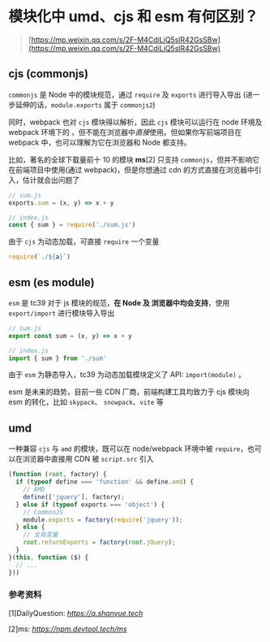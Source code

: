 # 模块化中 umd、cjs 和 esm 有何区别？

> [https://mp.weixin.qq.com/s/2F-M4CdiLiQ5slR42GsSBw](https://mp.weixin.qq.com/s/2F-M4CdiLiQ5slR42GsSBw)

## cjs (commonjs)

`commonjs` 是 Node 中的模块规范，通过 `require` 及 `exports` 进行导入导出 (进一步延伸的话，`module.exports` 属于 `commonjs2`)

同时，webpack 也对 `cjs` 模块得以解析，因此 `cjs` 模块可以运行在 node 环境及 webpack 环境下的 ，但不能在浏览器中*直接*使用。但如果你写前端项目在 webpack 中，也可以理解为它在浏览器和 Node 都支持。

比如，著名的全球下载量前十 10 的模块 **ms**[2] 只支持 `commonjs`，但并不影响它在前端项目中使用(通过 webpack)，但是你想通过 cdn 的方式直接在浏览器中引入，估计就会出问题了

```js
// sum.js
exports.sum = (x, y) => x + y

// index.js
const { sum } = require('./sum.js')
```

由于 `cjs` 为动态加载，可直接 `require` 一个变量

```js
require(`./${a}`)
```

## esm (es module)

`esm` 是 tc39 对于 js 模块的规范，**在 Node 及 浏览器中均会支持**，使用 `export/import` 进行模块导入导出

```js
// sum.js
export const sum = (x, y) => x + y

// index.js
import { sum } from './sum'
```

由于 `esm` 为静态导入，tc39 为动态加载模块定义了 API: `import(module)` 。

esm 是未来的趋势，目前一些 CDN 厂商，前端构建工具均致力于 cjs 模块向 esm 的转化，比如 `skypack`、 `snowpack`、`vite` 等

## umd

一种兼容 `cjs` 与 `amd` 的模块，既可以在 node/webpack 环境中被 `require`，也可以在浏览器中直接用 CDN 被 `script.src` 引入

```js
(function (root, factory) {
  if (typeof define === 'function' && define.amd) {
    // AMD
    define(['jquery'], factory);
  } else if (typeof exports === 'object') {
    // CommonJS
    module.exports = factory(require('jquery'));
  } else {
    // 全局变量
    root.returnExports = factory(root.jQuery);
  }
}(this, function ($) {
  // ...
}))
```

### 参考资料

[1]DailyQuestion: *https://q.shanyue.tech*

[2]ms: *https://npm.devtool.tech/ms*